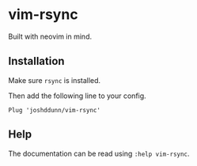 # vim-rsync

Built with neovim in mind.

## Installation

Make sure `rsync` is installed.

Then add the following line to your config.

    Plug 'joshddunn/vim-rsync'

## Help

The documentation can be read using `:help vim-rsync`.

